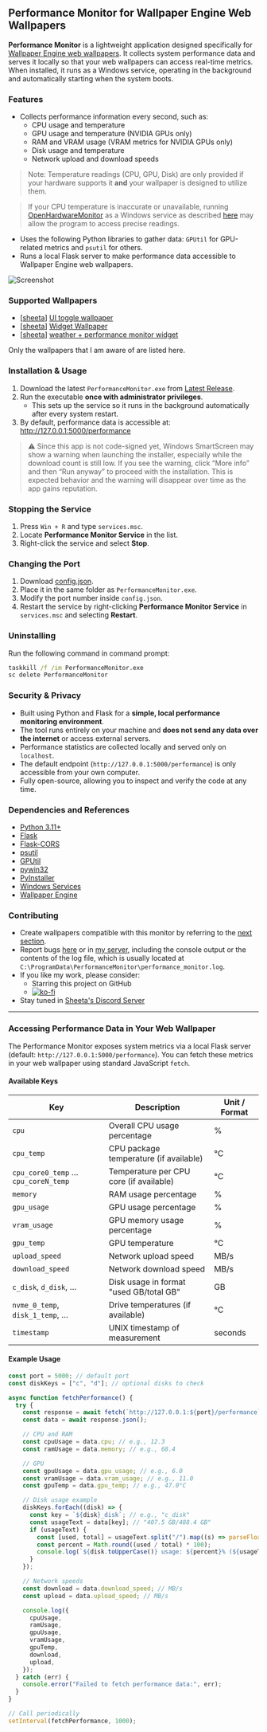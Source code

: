 ## Performance Monitor for Wallpaper Engine Web Wallpapers

**Performance Monitor** is a lightweight application designed specifically for [Wallpaper Engine web wallpapers](https://docs.wallpaperengine.io/en/web/overview.html). It collects system performance data and serves it locally so that your web wallpapers can access real-time metrics. When installed, it runs as a Windows service, operating in the background and automatically starting when the system boots.

### Features

- Collects performance information every second, such as:
  - CPU usage and temperature
  - GPU usage and temperature (NVIDIA GPUs only)
  - RAM and VRAM usage (VRAM metrics for NVIDIA GPUs only)
  - Disk usage and temperature
  - Network upload and download speeds

> Note: Temperature readings (CPU, GPU, Disk) are only provided if your hardware supports it **and** your wallpaper is designed to utilize them.

> If your CPU temperature is inaccurate or unavailable, running [OpenHardwareMonitor](https://openhardwaremonitor.org/downloads/) as a Windows service as described [here](https://github.com/openhardwaremonitor/openhardwaremonitor/issues/838#issuecomment-2370917648) may allow the program to access precise readings.

- Uses the following Python libraries to gather data: `GPUtil` for GPU-related metrics and `psutil` for others.
- Runs a local Flask server to make performance data accessible to Wallpaper Engine web wallpapers.

![Screenshot](screenshot.jpg?raw=true)

### Supported Wallpapers

- [[sheeta](https://steamcommunity.com/profiles/76561198383102380/)] [UI toggle wallpaper](https://steamcommunity.com/sharedfiles/filedetails/?id=3115349801)
- [[sheeta](https://steamcommunity.com/profiles/76561198383102380/)] [Widget Wallpaper](https://steamcommunity.com/sharedfiles/filedetails/?id=3470738721)
- [[sheeta](https://steamcommunity.com/profiles/76561198383102380/)] [weather + performance monitor widget](https://steamcommunity.com/sharedfiles/filedetails/?id=3343374776)

Only the wallpapers that I am aware of are listed here.

### Installation & Usage

1. Download the latest `PerformanceMonitor.exe` from [Latest Release](https://github.com/sheetau/PerformanceMonitor/releases/latest).
2. Run the executable **once with administrator privileges**.
   - This sets up the service so it runs in the background automatically after every system restart.
3. By default, performance data is accessible at: http://127.0.0.1:5000/performance

> ⚠️ Since this app is not code-signed yet, Windows SmartScreen may show a warning when launching the installer, especially while the download count is still low. If you see the warning, click “More info” and then “Run anyway” to proceed with the installation. This is expected behavior and the warning will disappear over time as the app gains reputation.

### Stopping the Service

1. Press `Win + R` and type `services.msc`.
2. Locate **Performance Monitor Service** in the list.
3. Right-click the service and select **Stop**.

### Changing the Port

1. Download [config.json](https://github.com/sheetau/PerformanceMonitor/blob/main/config.json).
2. Place it in the same folder as `PerformanceMonitor.exe`.
3. Modify the port number inside `config.json`.
4. Restart the service by right-clicking **Performance Monitor Service** in `services.msc` and selecting **Restart**.

### Uninstalling

Run the following command in command prompt:

```bat
taskkill /f /im PerformanceMonitor.exe
sc delete PerformanceMonitor
```

### Security & Privacy

- Built using Python and Flask for a **simple, local performance monitoring environment**.
- The tool runs entirely on your machine and **does not send any data over the internet** or access external servers.
- Performance statistics are collected locally and served only on `localhost`.
- The default endpoint (`http://127.0.0.1:5000/performance`) is only accessible from your own computer.
- Fully open-source, allowing you to inspect and verify the code at any time.

### Dependencies and References

- [Python 3.11+](https://www.python.org/)
- [Flask](https://github.com/pallets/flask)
- [Flask-CORS](https://github.com/corydolphin/flask-cors)
- [psutil](https://github.com/giampaolo/psutil)
- [GPUtil](https://github.com/anderskm/gputil)
- [pywin32](https://github.com/mhammond/pywin32)
- [PyInstaller](https://github.com/pyinstaller/pyinstaller)
- [Windows Services](https://docs.microsoft.com/en-us/windows/win32/services/services)
- [Wallpaper Engine](https://www.wallpaperengine.io/en)

### Contributing

- Create wallpapers compatible with this monitor by referring to the [next section](#accessing-performance-data-in-your-web-wallpaper).
- Report bugs [here](https://github.com/sheetau/PerformanceMonitor/issues) or in [my server](https://discord.gg/2dXs5HwXuW), including the console output or the contents of the log file, which is usually located at `C:\ProgramData\PerformanceMonitor\performance_monitor.log`.
- If you like my work, please consider:
  - Starring this project on GitHub
  - [![ko-fi](https://www.ko-fi.com/img/githubbutton_sm.svg)](https://ko-fi.com/sheeta)
- Stay tuned in [Sheeta's Discord Server](https://discord.gg/2dXs5HwXuW)

---

### Accessing Performance Data in Your Web Wallpaper

The Performance Monitor exposes system metrics via a local Flask server (default: `http://127.0.0.1:5000/performance`). You can fetch these metrics in your web wallpaper using standard JavaScript `fetch`.

#### Available Keys

| Key                                 | Description                             | Unit / Format |
| ----------------------------------- | --------------------------------------- | ------------- |
| `cpu`                               | Overall CPU usage percentage            | %             |
| `cpu_temp`                          | CPU package temperature (if available)  | °C            |
| `cpu_core0_temp` … `cpu_coreN_temp` | Temperature per CPU core (if available) | °C            |
| `memory`                            | RAM usage percentage                    | %             |
| `gpu_usage`                         | GPU usage percentage                    | %             |
| `vram_usage`                        | GPU memory usage percentage             | %             |
| `gpu_temp`                          | GPU temperature                         | °C            |
| `upload_speed`                      | Network upload speed                    | MB/s          |
| `download_speed`                    | Network download speed                  | MB/s          |
| `c_disk`, `d_disk`, …               | Disk usage in format "used GB/total GB" | GB            |
| `nvme_0_temp`, `disk_1_temp`, …     | Drive temperatures (if available)       | °C            |
| `timestamp`                         | UNIX timestamp of measurement           | seconds       |

#### Example Usage

```javascript
const port = 5000; // default port
const diskKeys = ["c", "d"]; // optional disks to check

async function fetchPerformance() {
  try {
    const response = await fetch(`http://127.0.0.1:${port}/performance`);
    const data = await response.json();

    // CPU and RAM
    const cpuUsage = data.cpu; // e.g., 12.3
    const ramUsage = data.memory; // e.g., 68.4

    // GPU
    const gpuUsage = data.gpu_usage; // e.g., 6.0
    const vramUsage = data.vram_usage; // e.g., 11.0
    const gpuTemp = data.gpu_temp; // e.g., 47.0°C

    // Disk usage example
    diskKeys.forEach((disk) => {
      const key = `${disk}_disk`; // e.g., "c_disk"
      const usageText = data[key]; // "407.5 GB/488.4 GB"
      if (usageText) {
        const [used, total] = usageText.split("/").map((s) => parseFloat(s));
        const percent = Math.round((used / total) * 100);
        console.log(`${disk.toUpperCase()} usage: ${percent}% (${usageText})`);
      }
    });

    // Network speeds
    const download = data.download_speed; // MB/s
    const upload = data.upload_speed; // MB/s

    console.log({
      cpuUsage,
      ramUsage,
      gpuUsage,
      vramUsage,
      gpuTemp,
      download,
      upload,
    });
  } catch (err) {
    console.error("Failed to fetch performance data:", err);
  }
}

// Call periodically
setInterval(fetchPerformance, 1000);
```

